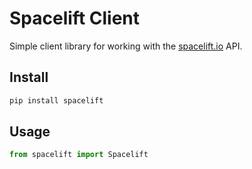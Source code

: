 # Spacelift Client
Simple client library for working with the [spacelift.io](https://spacelift.io) API.

## Install
```bash
pip install spacelift
```

## Usage
```python
from spacelift import Spacelift
```
